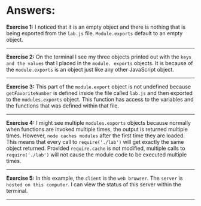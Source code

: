# Answers:

**Exercise 1:** I noticed that it is an empty object and there is nothing that is being exported from the `lab.js` file. `Module.exports` default to an empty object.

---

**Exercise 2:** On the terminal I see my three objects printed out with the `keys and the values` that I placed in the `module. exports` objects. It is because of the `module.exports` is an object just like any other JavaScript object.

---

**Exercise 3:** This part of the `module.export` object is not undefined because `getFavoriteNumber` is defined inside the file called `lab.js` and then exported to the `modules.exports` object. This function has access to the variables and the functions that was defined within that file.

---

**Exercise 4:** I might see multiple `modules.exports` objects because normally when functions are invoked multiple times, the output is returned multiple times. However, `node caches modules` after the first time they are loaded. This means that every call to `require('./lab')` will get exactly the same object returned. Provided `require.cache` is not modified, multiple calls to `require('./lab')` will not cause the module code to be executed multiple times.

---
 
**Exercise 5:** In this example, the `client` is the `web browser`. The `server` is `hosted on this computer`. I can view the status of this server within the terminal.

---

